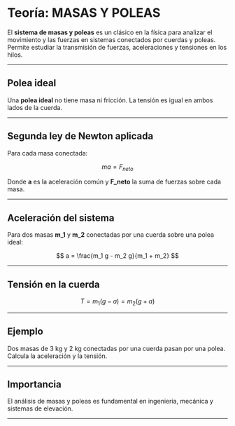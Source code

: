 
# Teoría: MASAS Y POLEAS

El **sistema de masas y poleas** es un clásico en la física para analizar el movimiento y las fuerzas en sistemas conectados por cuerdas y poleas. Permite estudiar la transmisión de fuerzas, aceleraciones y tensiones en los hilos.

---

## Polea ideal

Una **polea ideal** no tiene masa ni fricción. La tensión es igual en ambos lados de la cuerda.

---

## Segunda ley de Newton aplicada

Para cada masa conectada:

$$ m a = F_{neto} $$

Donde **a** es la aceleración común y **F_neto** la suma de fuerzas sobre cada masa.

---

## Aceleración del sistema

Para dos masas **m_1** y **m_2** conectadas por una cuerda sobre una polea ideal:

$$ a = \frac{m_1 g - m_2 g}{m_1 + m_2} $$

---

## Tensión en la cuerda

$$ T = m_1 (g - a) = m_2 (g + a) $$

---

## Ejemplo

Dos masas de 3 kg y 2 kg conectadas por una cuerda pasan por una polea. Calcula la aceleración y la tensión.

---

## Importancia

El análisis de masas y poleas es fundamental en ingeniería, mecánica y sistemas de elevación.

---
